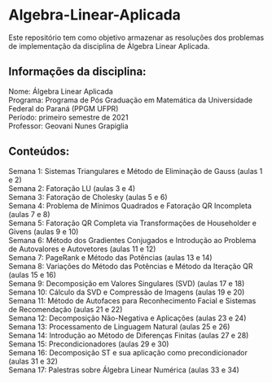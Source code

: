 # Algebra-Linear-Aplicada

Este repositório tem como objetivo armazenar as resoluções dos problemas de implementação da disciplina de Álgebra Linear Aplicada.

## Informações da disciplina:

Nome: Álgebra Linear Aplicada <br />
Programa: Programa de Pós Graduação em Matemática da Universidade Federal do Paraná (PPGM UFPR) <br />
Período: primeiro semestre de 2021 <br />
Professor:  Geovani Nunes Grapiglia <br />

## Conteúdos: <br />

Semana 1: Sistemas Triangulares e Método de Eliminação de Gauss (aulas 1 e 2) <br />
Semana 2: Fatoração LU (aulas 3 e 4) <br />
Semana 3: Fatoração de Cholesky (aulas 5 e 6) <br />
Semana 4: Problema de Mínimos Quadrados e Fatoração QR Incompleta (aulas 7 e 8) <br />
Semana 5: Fatoração QR Completa via Transformações de Householder e Givens (aulas 9 e 10) <br />
Semana 6: Método dos Gradientes Conjugados e Introdução ao Problema de Autovalores e Autovetores (aulas 11 e 12) <br />
Semana 7: PageRank e Método das Potências (aulas 13 e 14) <br />
Semana 8: Variações do Método das Potências e Método da Iteração QR (aulas 15 e 16) <br />
Semana 9: Decomposição em Valores Singulares (SVD) (aulas 17 e 18) <br />
Semana 10: Cálculo da SVD e Compressão de Imagens (aulas 19 e 20) <br />
Semana 11: Método de Autofaces para Reconhecimento Facial e Sistemas de Recomendação (aulas 21 e 22) <br />
Semana 12: Decomposição Não-Negativa e Aplicações (aulas 23 e 24) <br />
Semana 13: Processamento de Linguagem Natural (aulas 25 e 26) <br />
Semana 14: Introdução ao Método de Diferenças Finitas (aulas 27 e 28) <br />
Semana 15: Precondicionadores (aulas 29 e 30) <br />
Semana 16: Decomposição ST e sua aplicação como precondicionador (aulas 31 e 32) <br />
Semana 17: Palestras sobre Álgebra Linear Numérica (aulas 33 e 34) <br />
